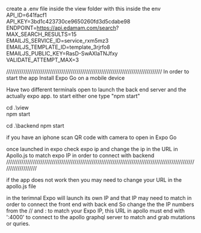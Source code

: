 create a .env file inside the view folder with this inside the env <br> 
API_ID=641facf1 <br> 
API_KEY=3bd1c423730ce9650260fd3d5cdabe98 <br> 
ENDPOINT=https://api.edamam.com/search? <br> 
MAX_SEARCH_RESULTS=15 <br> 
EMAILJS_SERVICE_ID=service_rxm5mz3 <br> 
EMAILJS_TEMPLATE_ID=template_3rjrfo8 <br> 
EMAILJS_PUBLIC_KEY=RasD-SwAXlaTNJfxy<br> 
VALIDATE_ATTEMPT_MAX=3 <br> 

//////////////////////////////////////////////////////////////////////////////////
In order to start the app Install Expo Go on a mobile device

Have two different terminals open to launch the back end server and the actually expo app. to start either one type "npm start"

cd .\view\
npm start

cd .\backend
npm start

if you have an iphone scan QR code with camera to open in Expo Go

once launched in expo check expo ip and change the ip in the URL in Apollo.js to match expo IP in order to connect with backend
///////////////////////////////////////////////////////////////////////////////////////////////////////////////////

if the app does not work then you may need to change your URL in the apollo.js file 

in the terimnal Expo will launch its own IP and that IP may need to match in order to connect the front end with back end 
So change the the IP numbers from the // and : to match your Expo IP, this URL in apollo must end with ':4000' to connect to the apollo graphql server to match and grab mutations or quries. 

